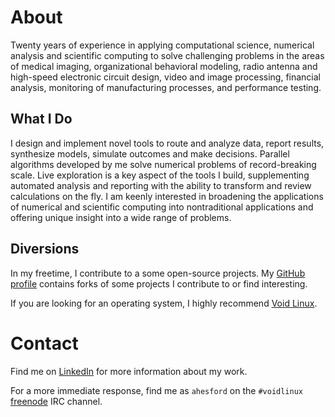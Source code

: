 # About

Twenty years of experience in applying computational science, numerical
analysis and scientific computing to solve challenging problems in the areas of
medical imaging, organizational behavioral modeling, radio antenna and
high-speed electronic circuit design, video and image processing, financial
analysis, monitoring of manufacturing processes, and performance testing.

## What I Do

I design and implement novel tools to route and analyze data, report results,
synthesize models, simulate outcomes and make decisions. Parallel algorithms
developed by me solve numerical problems of record-breaking scale. Live
exploration is a key aspect of the tools I build, supplementing automated
analysis and reporting with the ability to transform and review calculations on
the fly. I am keenly interested in broadening the applications of numerical and
scientific computing into nontraditional applications and offering unique
insight into a wide range of problems.

## Diversions

In my freetime, I contribute to a some open-source projects. My
[GitHub profile](https://github.com/ahesford) contains forks of some projects I
contribute to or find interesting.

If you are looking for an operating system, I highly recommend
[Void Linux](https://www.voidlinux.org).

# Contact

Find me on [LinkedIn](https://www.linkedin.com/in/ajhesford/) for more
information about my work.

For a more immediate response, find me as `ahesford` on the `#voidlinux`
[freenode](https://freenode.net) IRC channel.
